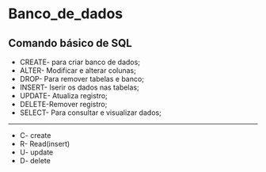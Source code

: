 # Banco_de_dados
 
## Comando básico de SQL
* CREATE- para criar banco de dados;
* ALTER- Modificar e alterar colunas;
* DROP- Para remover tabelas e banco;
* INSERT- Iserir os dados nas tabelas;
* UPDATE- Atualiza registro;
* DELETE-Remover registro;
* SELECT- Para consultar e visualizar dados;
---------------------------------------------------
* C- create
* R- Read(insert) 
* U- update
* D- delete
